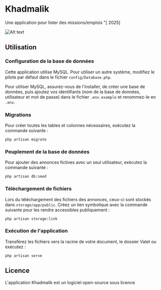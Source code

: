 

# Khadmalik  

Une application pour lister des missions/emplois  "[ 2025] 

![Alt text](/public/images/screen.png "Khadmalik")  

## Utilisation  

### Configuration de la base de données  
Cette application utilise MySQL. Pour utiliser un autre système, modifiez le pilote par défaut dans le fichier `config/Database.php`.  

Pour utiliser MySQL, assurez-vous de l'installer, de créer une base de données, puis ajoutez vos identifiants (nom de la base de données, utilisateur et mot de passe) dans le fichier `.env.example` et renommez-le en `.env`.  

### Migrations  
Pour créer toutes les tables et colonnes nécessaires, exécutez la commande suivante :  
```
php artisan migrate
```  

### Peuplement de la base de données  
Pour ajouter des annonces fictives avec un seul utilisateur, exécutez la commande suivante :  
```
php artisan db:seed
```  

### Téléchargement de fichiers  
Lors du téléchargement des fichiers des annonces, ceux-ci sont stockés dans `storage/app/public`. Créez un lien symbolique avec la commande suivante pour les rendre accessibles publiquement :  
```
php artisan storage:link
```  

### Exécution de l'application  
Transférez les fichiers vers la racine de votre document, le dossier Valet ou exécutez :  
```
php artisan serve
```  

## Licence  

L'application Khadmalik est un logiciel open-source sous licence


